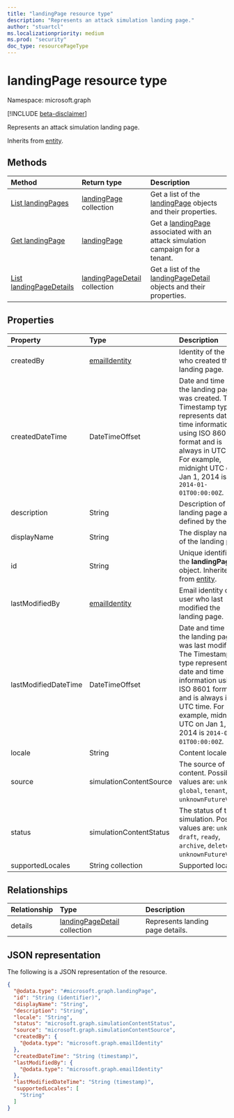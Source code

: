 ```yaml
---
title: "landingPage resource type"
description: "Represents an attack simulation landing page."
author: "stuartcl"
ms.localizationpriority: medium
ms.prod: "security"
doc_type: resourcePageType
---
```


# landingPage resource type

Namespace: microsoft.graph

[!INCLUDE [beta-disclaimer](../../includes/beta-disclaimer.md)]

Represents an attack simulation landing page.

Inherits from [entity](../resources/entity.md).

## Methods

|Method|Return type|Description|
|:---|:---|:---|
|[List landingPages](../api/attacksimulationroot-list-landingpage.md)|[landingPage](../resources/landingpage.md) collection|Get a list of the [landingPage](../resources/landingpage.md) objects and their properties.|
|[Get landingPage](../api/landingpage-get.md)|[landingPage](../resources/landingpage.md)|Get a [landingPage](../resources/landingpage.md) associated with an attack simulation campaign for a tenant.|
|[List landingPageDetails](../api/landingpage-list-details.md)|[landingPageDetail](../resources/landingpagedetail.md) collection|Get a list of the [landingPageDetail](../resources/landingpagedetail.md) objects and their properties.|

## Properties

|Property|Type|Description|
|:---|:---|:---|
|createdBy|[emailIdentity](../resources/emailidentity.md)|Identity of the user who created the landing page.|
|createdDateTime|DateTimeOffset|Date and time when the landing page was created. The Timestamp type represents date and time information using ISO 8601 format and is always in UTC time. For example, midnight UTC on Jan 1, 2014 is `2014-01-01T00:00:00Z`.|
|description|String|Description of the landing page as defined by the user.|
|displayName|String|The display name of the landing page.|
|id|String|Unique identifier for the **landingPage** object. Inherited from [entity](../resources/entity.md).|
|lastModifiedBy|[emailIdentity](../resources/emailidentity.md)|Email identity of the user who last modified the landing page.|
|lastModifiedDateTime|DateTimeOffset|Date and time when the landing page was last modified. The Timestamp type represents date and time information using ISO 8601 format and is always in UTC time. For example, midnight UTC on Jan 1, 2014 is `2014-01-01T00:00:00Z`.|
|locale|String|Content locale.|
|source|simulationContentSource|The source of the content. Possible values are: `unknown`, `global`, `tenant`, `unknownFutureValue`.|
|status|simulationContentStatus|The status of the simulation. Possible values are: `unknown`, `draft`, `ready`, `archive`, `delete`, `unknownFutureValue`.|
|supportedLocales|String collection|Supported locales.|

## Relationships

|Relationship|Type|Description|
|:---|:---|:---|
|details|[landingPageDetail](../resources/landingpagedetail.md) collection|Represents landing page details.|

## JSON representation

The following is a JSON representation of the resource.
<!-- {
  "blockType": "resource",
  "keyProperty": "id",
  "@odata.type": "microsoft.graph.landingPage",
  "baseType": "microsoft.graph.entity",
  "openType": false
}
-->
``` json
{
  "@odata.type": "#microsoft.graph.landingPage",
  "id": "String (identifier)",
  "displayName": "String",
  "description": "String",
  "locale": "String",
  "status": "microsoft.graph.simulationContentStatus",
  "source": "microsoft.graph.simulationContentSource",
  "createdBy": {
    "@odata.type": "microsoft.graph.emailIdentity"
  },
  "createdDateTime": "String (timestamp)",
  "lastModifiedBy": {
    "@odata.type": "microsoft.graph.emailIdentity"
  },
  "lastModifiedDateTime": "String (timestamp)",
  "supportedLocales": [
    "String"
  ]
}
```
